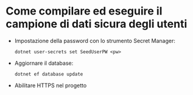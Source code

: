 # <a name="how-to-buildrun-secure-user-data-sample"></a>Come compilare ed eseguire il campione di dati sicura degli utenti

* Impostazione della password con lo strumento Secret Manager:

  `dotnet user-secrets set SeedUserPW <pw>`

* Aggiornare il database:

    `dotnet ef database update`

* Abilitare HTTPS nel progetto
